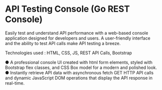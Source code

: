 # API Testing Console (Go REST Console)

Easily test and understand API performance with a web-based console
application designed for developers and users. A user-friendly interface and the
ability to test API calls make API testing a breeze.

Technologies used : HTML, CSS, JS, REST API Calls, Bootstrap

● A professional console UI created with html form elements, styled with
Bootstrap flex classes, and CSS Box model for a modern and polished
look.                         
● Instantly retrieve API data with asynchronous fetch GET HTTP API calls
and dynamic JavaScript DOM operations that display the API response in
real-time.
